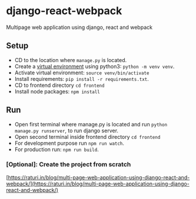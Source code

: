 # django-react-webpack
Multipage web application using django, react and webpack


## Setup
- CD to the location where ```manage.py``` is located.
- Create a [virtual environment](https://raturi.in/blog/installing-python-virtual-environment-ubuntu-mac-and-windows/) using python3: ```python -m venv venv```.
- Activate virtual environment: ```source venv/bin/activate```
- Install requirements: ```pip install -r requirements.txt```.
- CD to frontend directory ```cd frontend```
- Install node packages: ```npm install```

## Run
- Open first terminal where manage.py is located and run ```python manage.py runserver```, to run django server.
- Open second terminal inside frontend directory ```cd frontend```
- For development purpose run ```npm run watch```.
- For production run: ```npm run build```.

### [Optional]: Create the project from scratch
[https://raturi.in/blog/multi-page-web-application-using-django-react-and-webpack/](https://raturi.in/blog/multi-page-web-application-using-django-react-and-webpack/)